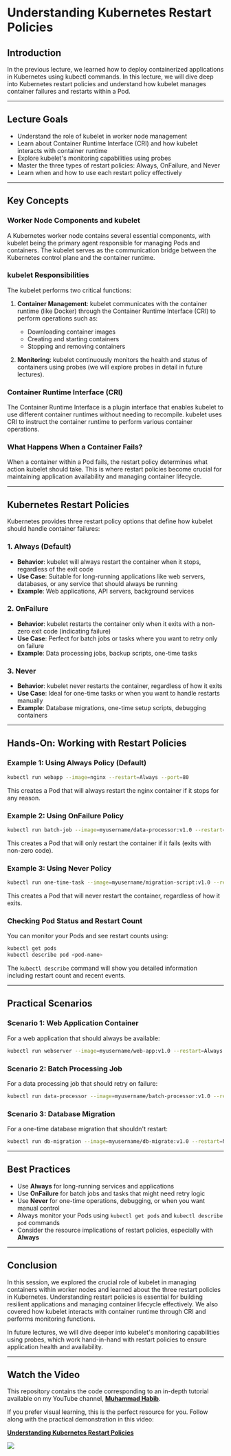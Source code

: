 # Understanding Kubernetes Restart Policies

## Introduction

In the previous lecture, we learned how to deploy containerized applications in Kubernetes using kubectl commands. In this lecture, we will dive deep into Kubernetes restart policies and understand how kubelet manages container failures and restarts within a Pod.

---

## Lecture Goals

- Understand the role of kubelet in worker node management
- Learn about Container Runtime Interface (CRI) and how kubelet interacts with container runtime
- Explore kubelet's monitoring capabilities using probes
- Master the three types of restart policies: Always, OnFailure, and Never
- Learn when and how to use each restart policy effectively

---

## Key Concepts

### Worker Node Components and kubelet

A Kubernetes worker node contains several essential components, with kubelet being the primary agent responsible for managing Pods and containers. The kubelet serves as the communication bridge between the Kubernetes control plane and the container runtime.

### kubelet Responsibilities

The kubelet performs two critical functions:

1. **Container Management**: kubelet communicates with the container runtime (like Docker) through the Container Runtime Interface (CRI) to perform operations such as:
   - Downloading container images
   - Creating and starting containers
   - Stopping and removing containers

2. **Monitoring**: kubelet continuously monitors the health and status of containers using probes (we will explore probes in detail in future lectures).

### Container Runtime Interface (CRI)

The Container Runtime Interface is a plugin interface that enables kubelet to use different container runtimes without needing to recompile. kubelet uses CRI to instruct the container runtime to perform various container operations.

### What Happens When a Container Fails?

When a container within a Pod fails, the restart policy determines what action kubelet should take. This is where restart policies become crucial for maintaining application availability and managing container lifecycle.

---

## Kubernetes Restart Policies

Kubernetes provides three restart policy options that define how kubelet should handle container failures:

### 1. Always (Default)
- **Behavior**: kubelet will always restart the container when it stops, regardless of the exit code
- **Use Case**: Suitable for long-running applications like web servers, databases, or any service that should always be running
- **Example**: Web applications, API servers, background services

### 2. OnFailure
- **Behavior**: kubelet restarts the container only when it exits with a non-zero exit code (indicating failure)
- **Use Case**: Perfect for batch jobs or tasks where you want to retry only on failure
- **Example**: Data processing jobs, backup scripts, one-time tasks

### 3. Never
- **Behavior**: kubelet never restarts the container, regardless of how it exits
- **Use Case**: Ideal for one-time tasks or when you want to handle restarts manually
- **Example**: Database migrations, one-time setup scripts, debugging containers

---

## Hands-On: Working with Restart Policies

### Example 1: Using Always Policy (Default)

```bash
kubectl run webapp --image=nginx --restart=Always --port=80
```

This creates a Pod that will always restart the nginx container if it stops for any reason.

### Example 2: Using OnFailure Policy

```bash
kubectl run batch-job --image=myusername/data-processor:v1.0 --restart=OnFailure
```

This creates a Pod that will only restart the container if it fails (exits with non-zero code).

### Example 3: Using Never Policy

```bash
kubectl run one-time-task --image=myusername/migration-script:v1.0 --restart=Never
```

This creates a Pod that will never restart the container, regardless of how it exits.

### Checking Pod Status and Restart Count

You can monitor your Pods and see restart counts using:

```bash
kubectl get pods
kubectl describe pod <pod-name>
```

The `kubectl describe` command will show you detailed information including restart count and recent events.

---

## Practical Scenarios

### Scenario 1: Web Application Container
For a web application that should always be available:
```bash
kubectl run webserver --image=myusername/web-app:v1.0 --restart=Always --port=3000
```

### Scenario 2: Batch Processing Job
For a data processing job that should retry on failure:
```bash
kubectl run data-processor --image=myusername/batch-processor:v1.0 --restart=OnFailure
```

### Scenario 3: Database Migration
For a one-time database migration that shouldn't restart:
```bash
kubectl run db-migration --image=myusername/db-migrate:v1.0 --restart=Never
```

---

## Best Practices

- Use **Always** for long-running services and applications
- Use **OnFailure** for batch jobs and tasks that might need retry logic
- Use **Never** for one-time operations, debugging, or when you want manual control
- Always monitor your Pods using `kubectl get pods` and `kubectl describe pod` commands
- Consider the resource implications of restart policies, especially with **Always**

---

## Conclusion

In this session, we explored the crucial role of kubelet in managing containers within worker nodes and learned about the three restart policies in Kubernetes. Understanding restart policies is essential for building resilient applications and managing container lifecycle effectively. We also covered how kubelet interacts with container runtime through CRI and performs monitoring functions.

In future lectures, we will dive deeper into kubelet's monitoring capabilities using probes, which work hand-in-hand with restart policies to ensure application health and availability.

---

## Watch the Video

This repository contains the code corresponding to an in-depth tutorial available on my YouTube channel, <a href="https://www.youtube.com/@muhammadhabib-urrehman/videos" target="_blank"><b>Muhammad Habib</b></a>.

If you prefer visual learning, this is the perfect resource for you. Follow along with the practical demonstration in this video:

**[Understanding Kubernetes Restart Policies](https://youtu.be/uAcH0IgN7bE)**

<a href="https://youtu.be/uAcH0IgN7bE" target="_blank"><img src="https://github.com/sujatagunale/EasyRead/assets/151519281/1736fca5-a031-4854-8c09-bc110e3bc16d" /></a>